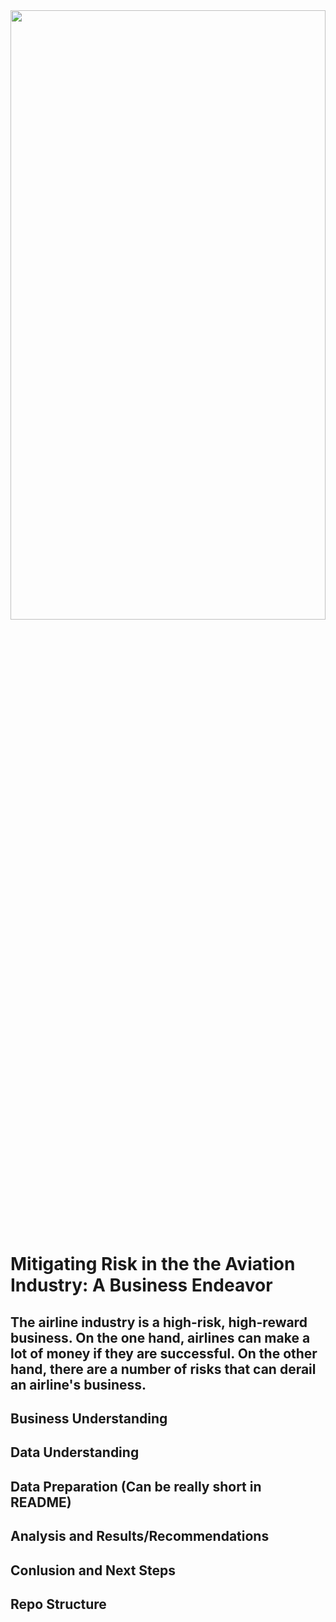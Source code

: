 <img src="https://github.com/yaterjo/Project_Aviation_Endeavor/assets/149345881/ba31b32e-466d-4f5b-a27a-241608b6836d" width=100% height=50%>

# Mitigating Risk in the the Aviation Industry: A Business Endeavor

## The airline industry is a high-risk, high-reward business. On the one hand, airlines can make a lot of money if they are successful. On the other hand, there are a number of risks that can derail an airline's business.

## Business Understanding
## Data Understanding
## Data Preparation (Can be really short in README)
## Analysis and Results/Recommendations
## Conlusion and Next Steps
## Repo Structure
